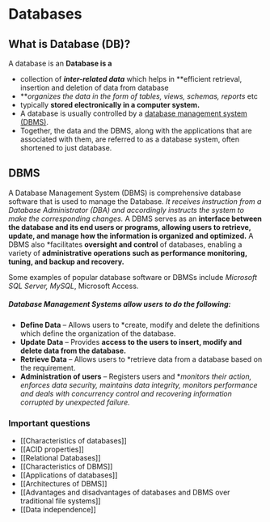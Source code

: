# Databases
## What is Database (DB)?
A database is an **Database is a** 
- collection of ***inter-related data*** which helps in **efficient retrieval, insertion and deletion of data from database  
- ***organizes the data in the form of tables, views, schemas, reports* etc
- typically **stored electronically in a computer system.**
- A database is usually controlled by a [database management system (DBMS)](https://www.oracle.com/in/database/what-is-database/#WhatIsDBMS).
- Together, the data and the DBMS, along with the applications that are associated with them, are referred to as a database system, often shortened to just database.
## DBMS
A Database Management System (DBMS) is comprehensive database software  that is used to manage the Database. *It receives instruction from a Database Administrator (DBA) and accordingly instructs the system to make the corresponding changes.*  A DBMS serves as an **interface between the database and its end users or programs, allowing users to retrieve, update, and manage how the information is organized and optimized.** A DBMS also *facilitates **oversight and control** of databases, enabling a variety of **administrative operations such as performance monitoring, tuning, and backup and recovery.**

Some examples of popular database software or DBMSs include  *Microsoft SQL Server, MySQL*, Microsoft Access.

##### Database Management Systems allow users to do the following:
-   **Define Data** – Allows users to *create, modify and delete the definitions which define the organization of the database.
-   **Update Data** – Provides **access to the users to insert, modify and delete data from the database.**
-   **Retrieve Data** – Allows users to *retrieve data from a database based on the requirement.
-   **Administration of users** – Registers users and **monitors their action, enforces data security, maintains data integrity, monitors performance and deals with *concurrency control and recovering information corrupted by unexpected failure.**

### Important questions

- [[Characteristics of databases]]
- [[ACID properties]]
- [[Relational Databases]]
- [[Characteristics of DBMS]]
- [[Applications of databases]]
- [[Architectures of DBMS]] 
- [[Advantages and disadvantages of databases and DBMS over traditional file systems]]
- [[Data independence]]


